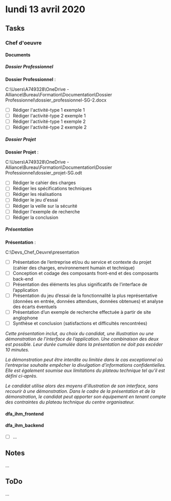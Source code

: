 # lundi 13 avril 2020

## Tasks

### Chef d'oeuvre

#### Documents

##### Dossier Professionnel

  **Dossier Professionnel** :
  
  C:\Users\A749328\OneDrive - Alliance\Bureau\Formation\Documentation\Dossier Professionnel\dossier_professionnel-SG-2.docx

- [ ] Rédiger l'activité-type 1 exemple 1
- [ ] Rédiger l'activité-type 2 exemple 1
- [ ] Rédiger l'activité-type 1 exemple 2
- [ ] Rédiger l'activité-type 2 exemple 2

##### Dossier Projet

  **Dossier Projet** :

  C:\Users\A749328\OneDrive - Alliance\Bureau\Formation\Documentation\Dossier Professionnel\dossier_projet-SG.odt

- [ ] Rédiger le cahier des charges
- [ ] Rédiger les spécifications techniques
- [ ] Rédiger les réalisations
- [ ] Rédiger le jeu d'essai
- [ ] Rédiger la veille sur la sécurité
- [ ] Rédiger l'exemple de recherche
- [ ] Rédiger la conclusion

##### Présentation

  **Présentation** :
  
  C:\Devs\_Chef_Oeuvre\presentation

- [ ] Présentation de l’entreprise et/ou du service et contexte du projet (cahier des charges, environnement humain et technique)
- [ ] Conception et codage des composants front-end et des composants back-end
- [ ] Présentation des éléments les plus significatifs de l’interface de l’application
- [ ] Présentation du jeu d’essai de la fonctionnalité la plus représentative (données en entrée, données attendues, données obtenues) et analyse des écarts éventuels
- [ ] Présentation d’un exemple de recherche effectuée à partir de site anglophone
- [ ] Synthèse et conclusion (satisfactions et difficultés rencontrées)

_Cette présentation inclut, au choix du candidat, une illustration ou une démonstration de l’interface de l’application. Une combinaison des deux est possible. Leur durée cumulée dans la présentation ne doit pas excéder 10 minutes._

_La démonstration peut être interdite ou limitée dans le cas exceptionnel où l’entreprise souhaite empêcher la divulgation d’informations confidentielles. Elle est également soumise aux limitations du plateau technique tel qu’il est défini ci-après._

_Le candidat utilise alors des moyens d’illustration de son interface, sans recourir à une démonstration. Dans le cadre de la présentation et de la démonstration, le candidat peut apporter son équipement en tenant compte des contraintes du plateau technique du centre organisateur._

#### dfa_ihm_frontend

#### dfa_ihm_backend

- [ ] ...

## Notes

...

## ToDo

...

